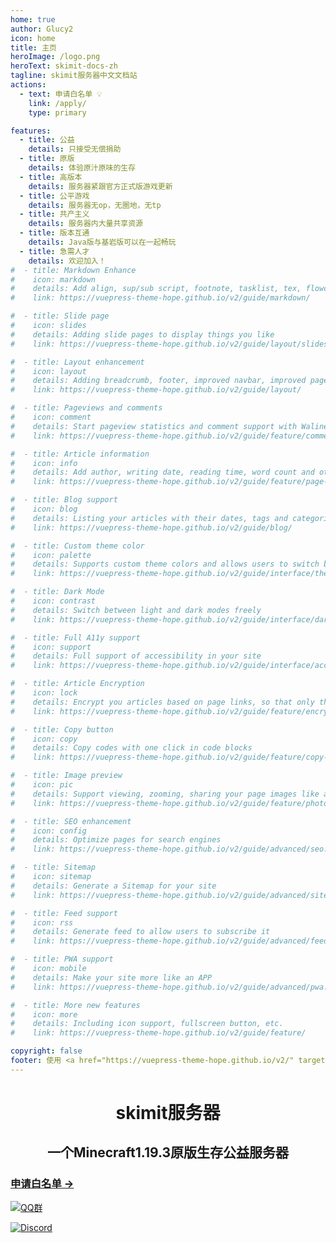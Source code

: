 ```yaml
---
home: true
author: Glucy2
icon: home
title: 主页
heroImage: /logo.png
heroText: skimit-docs-zh
tagline: skimit服务器中文文档站
actions:
  - text: 申请白名单 💡
    link: /apply/
    type: primary

features:
  - title: 公益
    details: 只接受无偿捐助
  - title: 原版
    details: 体验原汁原味的生存
  - title: 高版本
    details: 服务器紧跟官方正式版游戏更新
  - title: 公平游戏
    details: 服务器无op，无圈地，无tp
  - title: 共产主义
    details: 服务器内大量共享资源
  - title: 版本互通
    details: Java版与基岩版可以在一起畅玩
  - title: 急需人才
    details: 欢迎加入！
#  - title: Markdown Enhance
#    icon: markdown
#    details: Add align, sup/sub script, footnote, tasklist, tex, flowchart, diagram, mark and presentation support in markdown
#    link: https://vuepress-theme-hope.github.io/v2/guide/markdown/

#  - title: Slide page
#    icon: slides
#    details: Adding slide pages to display things you like
#    link: https://vuepress-theme-hope.github.io/v2/guide/layout/slides.html

#  - title: Layout enhancement
#    icon: layout
#    details: Adding breadcrumb, footer, improved navbar, improved page nav and etc.
#    link: https://vuepress-theme-hope.github.io/v2/guide/layout/

#  - title: Pageviews and comments
#    icon: comment
#    details: Start pageview statistics and comment support with Waline
#    link: https://vuepress-theme-hope.github.io/v2/guide/feature/comment.html

#  - title: Article information
#    icon: info
#    details: Add author, writing date, reading time, word count and other information to your article
#    link: https://vuepress-theme-hope.github.io/v2/guide/feature/page-info.html

#  - title: Blog support
#    icon: blog
#    details: Listing your articles with their dates, tags and categories with some awesome layouts
#    link: https://vuepress-theme-hope.github.io/v2/guide/blog/

#  - title: Custom theme color
#    icon: palette
#    details: Supports custom theme colors and allows users to switch between preset theme colors
#    link: https://vuepress-theme-hope.github.io/v2/guide/interface/theme-color.html

#  - title: Dark Mode
#    icon: contrast
#    details: Switch between light and dark modes freely
#    link: https://vuepress-theme-hope.github.io/v2/guide/interface/darkmode.html

#  - title: Full A11y support
#    icon: support
#    details: Full support of accessibility in your site
#    link: https://vuepress-theme-hope.github.io/v2/guide/interface/accessibility.html

#  - title: Article Encryption
#    icon: lock
#    details: Encrypt you articles based on page links, so that only the one you want could see them
#    link: https://vuepress-theme-hope.github.io/v2/guide/feature/encrypt.html

#  - title: Copy button
#    icon: copy
#    details: Copy codes with one click in code blocks
#    link: https://vuepress-theme-hope.github.io/v2/guide/feature/copy-code.html

#  - title: Image preview
#    icon: pic
#    details: Support viewing, zooming, sharing your page images like a gallery
#    link: https://vuepress-theme-hope.github.io/v2/guide/feature/photo-swipe.html

#  - title: SEO enhancement
#    icon: config
#    details: Optimize pages for search engines
#    link: https://vuepress-theme-hope.github.io/v2/guide/advanced/seo.html

#  - title: Sitemap
#    icon: sitemap
#    details: Generate a Sitemap for your site
#    link: https://vuepress-theme-hope.github.io/v2/guide/advanced/sitemap.html

#  - title: Feed support
#    icon: rss
#    details: Generate feed to allow users to subscribe it
#    link: https://vuepress-theme-hope.github.io/v2/guide/advanced/feed.html

#  - title: PWA support
#    icon: mobile
#    details: Make your site more like an APP
#    link: https://vuepress-theme-hope.github.io/v2/guide/advanced/pwa.html

#  - title: More new features
#    icon: more
#    details: Including icon support, fullscreen button, etc.
#    link: https://vuepress-theme-hope.github.io/v2/guide/feature/

copyright: false
footer: 使用 <a href="https://vuepress-theme-hope.github.io/v2/" target="_blank">VuePress Theme Hope</a> 主题 | CC-BY-SA-4.0 协议, 版权所有 © 2019-present skimit
---
```

# <div align="center">skimit服务器</div>

## <div align="center">一个Minecraft1.19.3原版生存公益服务器</div>

### [申请白名单 →](apply/)

[![QQ群](https://img.shields.io/badge/QQ%20Group-597691030-12B7F5?logo=tencent-qq)](https://jq.qq.com/?_wv=1027&k=5GAlEKg)

[![Discord](https://img.shields.io/badge/Discord-Xf3Q3K4CYw-7289DA?logo=discord)](https://discord.gg/Xf3Q3K4CYw)
